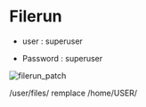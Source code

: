 # Filerun

* user : superuser

* Password : superuser

![filerun_patch](https://user-images.githubusercontent.com/64525827/147683717-ab7bf6bc-4331-48b6-a1e9-289cfd008ed5.png)

/user/files/ remplace /home/USER/
